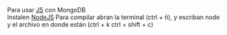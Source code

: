 Para usar [JS](https://chatgpt.com/share/6726e485-7f34-800c-a2dc-2695b99f8558) con MongoDB  
Instalen [NodeJS](https://nodejs.org/en)
Para compilar abran la terminal (ctrl + ñ), y escriban node y el archivo en donde están (ctrl + k ctrl + shift + c) 